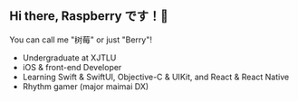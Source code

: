 <!--
**KafuChino123/KafuChino123** is a ✨ _special_ ✨ repository because its `README.md` (this file) appears on your GitHub profile.

Here are some ideas to get you started:

- 🔭 I’m currently working on ...
- 🌱 I’m currently learning ...
- 👯 I’m looking to collaborate on ...
- 🤔 I’m looking for help with ...
- 💬 Ask me about ...
- 📫 How to reach me: ...
- 😄 Pronouns: ...
- ⚡ Fun fact: ...
-->
## Hi there, Raspberry です！👋
You can call me "树莓" or just "Berry"!

 - Undergraduate at XJTLU
 - iOS & front-end Developer
 - Learning Swift & SwiftUI, Objective-C & UIKit, and React & React Native
 - Rhythm gamer (major maimai DX) 
